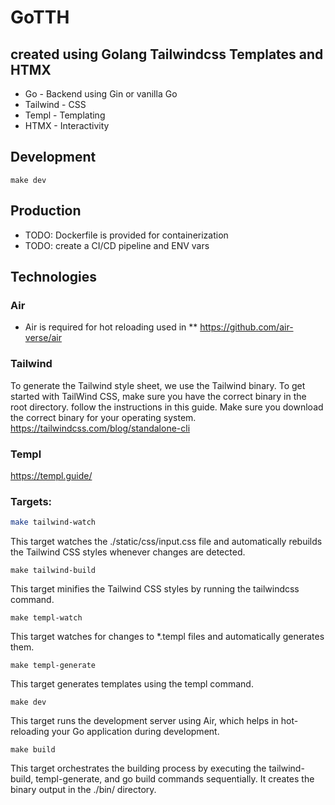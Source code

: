 # GoTTH 
## created using Golang Tailwindcss Templates and HTMX
* Go - Backend using Gin or vanilla Go
* Tailwind - CSS
* Templ - Templating
* HTMX - Interactivity

## Development 
```make dev```

## Production
* TODO: Dockerfile is provided for containerization
* TODO: create a CI/CD pipeline and ENV vars

## Technologies

### Air
* Air is required for hot reloading used in 
** https://github.com/air-verse/air

### Tailwind
To generate the Tailwind style sheet, we use the Tailwind binary. To get started with TailWind CSS, make sure you have the correct binary in the root directory. follow the instructions in this guide. Make sure you download the correct binary for your operating system.
https://tailwindcss.com/blog/standalone-cli

### Templ
https://templ.guide/

### Targets:
```bash
make tailwind-watch
```
This target watches the ./static/css/input.css file and automatically rebuilds the Tailwind CSS styles whenever changes are detected.

```
make tailwind-build
```
This target minifies the Tailwind CSS styles by running the tailwindcss command.

```
make templ-watch
```
This target watches for changes to *.templ files and automatically generates them.


```
make templ-generate
```
This target generates templates using the templ command.


```
make dev
```
This target runs the development server using Air, which helps in hot-reloading your Go application during development.

```
make build
```
This target orchestrates the building process by executing the tailwind-build, templ-generate, and go build commands sequentially. It creates the binary output in the ./bin/ directory.
